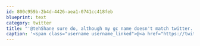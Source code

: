```yaml
---
id: 800c959b-2b4d-4426-aea1-0741cc418feb
blueprint: text
category: twitter
title: "'@tehShane sure do, although my gc name doesn't match twitter.  I should fix that."
caption: '<span class="username username_linked">@<a href="https://twitter.com/tehShane" title="Shane Lawrence">tehShane</a></span> sure do, although my gc name doesn''t match twitter.  I should fix that.'
---
```

